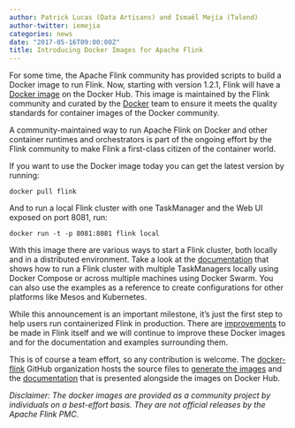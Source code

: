 ```yaml
---
author: Patrick Lucas (Data Artisans) and Ismaël Mejía (Talend)
author-twitter: iemejia
categories: news
date: "2017-05-16T09:00:00Z"
title: Introducing Docker Images for Apache Flink
---
```


For some time, the Apache Flink community has provided scripts to build a Docker image to run Flink. Now, starting with version 1.2.1, Flink will have a [Docker image](https://hub.docker.com/r/_/flink/) on the Docker Hub. This image is maintained by the Flink community and curated by the [Docker](https://github.com/docker-library/official-images) team to ensure it meets the quality standards for container images of the Docker community.

A community-maintained way to run Apache Flink on Docker and other container runtimes and orchestrators is part of the ongoing effort by the Flink community to make Flink a first-class citizen of the container world.

If you want to use the Docker image today you can get the latest version by running:

	docker pull flink

And to run a local Flink cluster with one TaskManager and the Web UI exposed on port 8081, run:

	docker run -t -p 8081:8081 flink local

With this image there are various ways to start a Flink cluster, both locally and in a distributed environment. Take a look at the [documentation](https://hub.docker.com/r/_/flink/) that shows how to run a Flink cluster with multiple TaskManagers locally using Docker Compose or across multiple machines using Docker Swarm. You can also use the examples as a reference to create configurations for other platforms like Mesos and Kubernetes.

While this announcement is an important milestone, it’s just the first step to help users run containerized Flink in production. There are [improvements](https://issues.apache.org/jira/issues/?jql=project%20%3D%20FLINK%20AND%20component%20%3D%20Docker%20AND%20resolution%20%3D%20Unresolved%20ORDER%20BY%20due%20ASC%2C%20priority%20DESC%2C%20created%20ASC) to be made in Flink itself and we will continue to improve these Docker images and for the documentation and examples surrounding them.

This is of course a team effort, so any contribution is welcome. The [docker-flink](https://github.com/docker-flink) GitHub organization hosts the source files to [generate the images](https://github.com/docker-flink/docker-flink) and the [documentation](https://github.com/docker-flink/docs/tree/master/flink) that is presented alongside the images on Docker Hub.

*Disclaimer: The docker images are provided as a community project by individuals on a best-effort basis. They are not official releases by the Apache Flink PMC.*